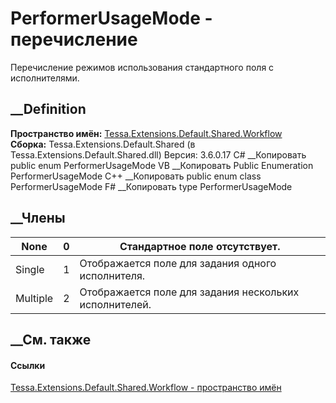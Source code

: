 # PerformerUsageMode - перечисление
Перечисление режимов использования стандартного поля с исполнителями.
## __Definition
 **Пространство имён:**
[Tessa.Extensions.Default.Shared.Workflow](N_Tessa_Extensions_Default_Shared_Workflow.htm)  
 **Сборка:** Tessa.Extensions.Default.Shared (в
Tessa.Extensions.Default.Shared.dll) Версия: 3.6.0.17
C# __Копировать
     public enum PerformerUsageMode
VB __Копировать
     Public Enumeration PerformerUsageMode
C++ __Копировать
     public enum class PerformerUsageMode
F# __Копировать
     type PerformerUsageMode
##  __Члены
None| 0|  Стандартное поле отсутствует.  
---|---|---  
Single| 1|  Отображается поле для задания одного исполнителя.  
Multiple| 2|  Отображается поле для задания нескольких исполнителей.  
## __См. также
#### Ссылки
[Tessa.Extensions.Default.Shared.Workflow - пространство
имён](N_Tessa_Extensions_Default_Shared_Workflow.htm)
